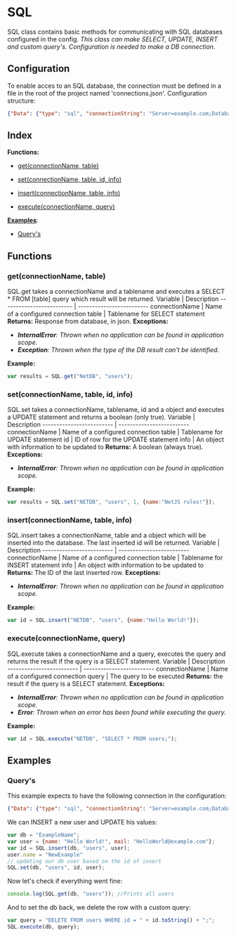 # SQL
SQL class contains basic methods for communicating with SQL databases configured in the config.
_This class can make SELECT, UPDATE, INSERT and custom query's._
_Configuration is needed to make a DB connection._




## Configuration
To enable acces to an SQL database, the connection must be defined in a file in the root of the project named 'connections.json'.
Configuration structure:
```json
{"Data": {"type": "sql", "connectionString": "Server=example.com;Database=ExampleName;UserId=sa;Password=test"}}
```



## Index
**Functions:**
* [get(connectionName, table)](#get(connectionName,-table))

* [set(connectionName, table, id, info)](#set(connectionName,-table,-id,-info))

* [insert(connectionName, table, info)](#insert(connectionName,-table,-info))

* [execute(connectionName, query)](#execute(connectionName,-query))

**[Examples](#examples)**:
* [Query's](#Query's)




## Functions
### get(connectionName, table)
SQL.get takes a connectionName and a tablename and executes a SELECT * FROM [table] query which result will be returned.
Variable | Description
 ------------------------- | -------------------------
connectionName | Name of a configured connection
table | Tablename for SELECT statement
**Returns:**
Response from database, in json.
**Exceptions:**
* _**InternalError**: Thrown when no application can be found in application scope._
* _**Exception**: Thrown when the type of the DB result can't be identified._




**Example:**
```javascript
var results = SQL.get("NetDB", "users");
```




### set(connectionName, table, id, info)
SQL.set takes a connectionName, tablename, id and a object and executes a UPDATE statement and returns a boolean (only true).
Variable | Description
 ------------------------- | -------------------------
connectionName | Name of a configured connection
table | Tablename for UPDATE statement
id | ID of row for the UPDATE statement
info | An object with information to be updated to
**Returns:**
A boolean (always true).
**Exceptions:**
* _**InternalError**: Thrown when no application can be found in application scope._




**Example:**
```javascript
var results = SQL.set("NETDB", "users", 1, {name:"NetJS rules!"});
```




### insert(connectionName, table, info)
SQL.insert takes a connectionName, table and a object which will be inserted into the database. The last inserted id will be returned.
Variable | Description
 ------------------------- | -------------------------
connectionName | Name of a configured connection
table | Tablename for INSERT statement
info | An object with information to be updated to
**Returns:**
The ID of the last inserted row.
**Exceptions:**
* _**InternalError**: Thrown when no application can be found in application scope._




**Example:**
```javascript
var id = SQL.insert("NETDB", "users", {name:"Hello World!"});
```




### execute(connectionName, query)
SQL.execute takes a connectionName and a query, executes the query and returns the result if the query is a SELECT statement.
Variable | Description
 ------------------------- | -------------------------
connectionName | Name of a configured connection
query | The query to be executed
**Returns:**
the result if the query is a SELECT statement.
**Exceptions:**
* _**InternalError**: Thrown when no application can be found in application scope._
* _**Error**: Thrown when an error has been found while executing the query._




**Example:**
```javascript
var id = SQL.execute("NETDB", "SELECT * FROM users;");
```




## Examples
### Query's
This example expects to have the following connection in the configuration:
```json
{"Data": {"type": "sql", "connectionString": "Server=example.com;Database=ExampleName;UserId=sa;Password=test"}}
```
We can INSERT a new user and UPDATE his values:
```javascript
var db = "ExampleName";
var user = {name: "Hello World!", mail: "HelloWorld@example.com"};
var id = SQL.insert(db, "users", user);
user.name = "NewExample"
// updating our db user based on the id of insert
SQL.set(db, "users", id, user);
```
Now let's check if everything went fine:
```javascript
console.log(SQL.get(db, "users")); //Prints all users
```
And to set the db back, we delete the row with a custom query:
```javascript
var query = "DELETE FROM users WHERE id = " + id.toString() + ";";
SQL.execute(db, query);
```








